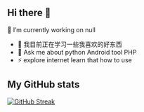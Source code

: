 ## Hi there 👋
🔭 I’m currently working on null
- 🌱 我目前正在学习一些我喜欢的好东西
- 💬 Ask me about python Android tool PHP 
- ⚡ explore internet learn that how to use
## My GitHub stats
 [![GitHub Streak](https://streak-stats.demolab.com?user=xyyno&theme=blueberry-duo&hide_border=%E9%94%99%E8%AF%AF%E7%9A%84&short_numbers=%E9%94%99%E8%AF%AF%E7%9A%84)](https://git.io/streak-stats)
<!--
**xyyno/xyyno** is a ✨ _special_ ✨ repository because its `README.md` (this file) appears on your GitHub profile.

Here are some ideas to get you started:

- 🔭 I’m currently working on me
- 🌱 我目前正在学习一些我喜欢的好东西
- 💬 Ask me about python Android tool PHP 
- ⚡ explore internet learn that to use
-->
